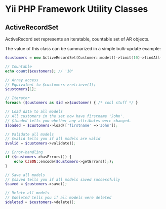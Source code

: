 # Yii PHP Framework Utility Classes

## ActiveRecordSet

ActiveRecord set represents an iteratable, countable set of AR objects.

The value of this class can be summarized in a simple bulk-update example:

```php
$customers = new ActiveRecordSet(Customer::model()->limit(10)->findAll());

// Countable
echo count($customers); // '10'

// Array access
// Equivalent to $customers->retrieve(1);
$customers[1];

// Iterator
foreach ($customers as $id =>$customer) { /* cool stuff */ }

// Load data to all models
// All customers in the set now have firstname 'John'.
// $loaded tells you whether any attributes were changed.
$loaded = $customers->load(['firstname' =>'John']);

// Validate all models
// $valid tells you if all models are valid
$valid = $customers->validate();

// Error-handling
if ($customers->hasErrors()) {
    echo CJSON::encode($customers->getErrors(););
}

// Save all models
// $saved tells you if all models saved successfully
$saved = $customers->save();

// Delete all models
// $deleted tells you if all models were deleted
$deleted = $customers->delete();

```